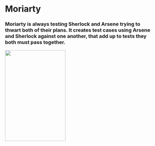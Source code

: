 # Moriarty
### Moriarty is always testing Sherlock and Arsene trying to thwart both of their plans. It creates test cases using Arsene and Sherlock against one another, that add up to tests they both must pass together.

<img src="https://github.com/ItsZeusBro/RegXGen/blob/59b8ad5f15f2b77fd356de7737c7ab2370f474e0/Docs/Moriarty.jpeg" height="300" width="200">

